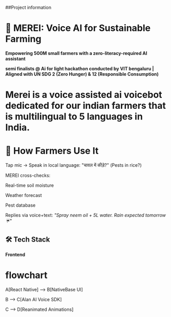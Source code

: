 

##Project information

# 🌱 MEREI: Voice AI for Sustainable Farming

**Empowering 500M small farmers with a zero-literacy-required AI assistant**  

**semi finalists  @ Ai for light hackathon conducted by VIT bengaluru | Aligned with UN SDG 2 (Zero Hunger) & 12 (Responsible Consumption)**

# Merei is a voice assisted ai voicebot dedicated for our indian farmers that is  multilingual to 5 languages in India.

# 📲 How Farmers Use It
Tap mic → Speak in local language: "चावल में कीड़े?" (Pests in rice?)

MEREI cross-checks:

Real-time soil moisture

Weather forecast

Pest database

Replies via voice+text: *"Spray neem oil + 5L water. Rain expected tomorrow ☔"*

## 🛠️ Tech Stack
**Frontend**

# flowchart 

  A[React Native] --> B[NativeBase UI]
  
  B --> C[Alan AI Voice SDK]
  
  C --> D[Reanimated Animations]


